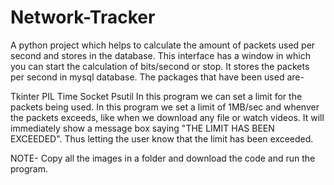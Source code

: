 # Network-Tracker
A python project which helps to calculate the amount of packets used per second and stores in the database. This interface has a window in which you can start the calculation of bits/second or stop. It stores the packets per second in mysql database. The packages that have been used are-

Tkinter
PIL
Time
Socket
Psutil
In this program we can set a limit for the packets being used. In this program we set a limit of 1MB/sec and whenver the packets exceeds, like when we download any file or watch videos. It will immediately show a message box saying "THE LIMIT HAS BEEN EXCEEDED". Thus letting the user know that the limit has been exceeded.

NOTE- Copy all the images in a folder and download the code and run the program.
